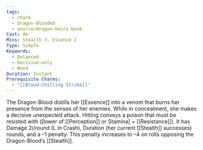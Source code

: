 ```yaml
---
tags:
  - charm
  - Dragon-Blooded
  - source/dragon-heirs-book
Cost: 4m
Mins: Stealth 3, Essence 2
Type: Simple
Keywords:
  - Balanced
  - Decisive-only
  - Wood
Duration: Instant
Prerequisite Charms:
  - "[[Blood-Chilling Strike]]"
---
```

The Dragon-Blood distills her [[Essence]] into a venom that burns her presence from the senses of her enemies. While in concealment, she makes a decisive unexpected attack.
Hitting conveys a poison that must be resisted with ([lower of [[Perception]] or Stamina] + [[Resistance]]). It has Damage 2i/round (L in Crash), Duration (her current [[Stealth]] successes) rounds, and a –1 penalty. This penalty increases to –4 on rolls opposing the Dragon-Blood’s [[Stealth]].